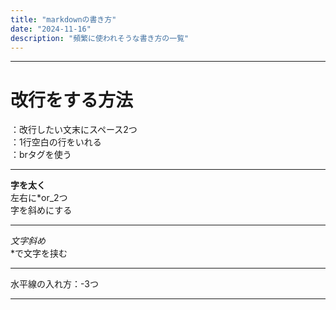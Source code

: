 ```yaml
---
title: "markdownの書き方"
date: "2024-11-16"
description: "頻繁に使われそうな書き方の一覧"
---
```


---

# 改行をする方法  
：改行したい文末にスペース2つ  
：1行空白の行をいれる  
：brタグを使う  

--- 

**字を太く**  
左右に*or_2つ  
字を斜めにする  

---
*文字斜め*  
*で文字を挟む

---
水平線の入れ方：-3つ

---
